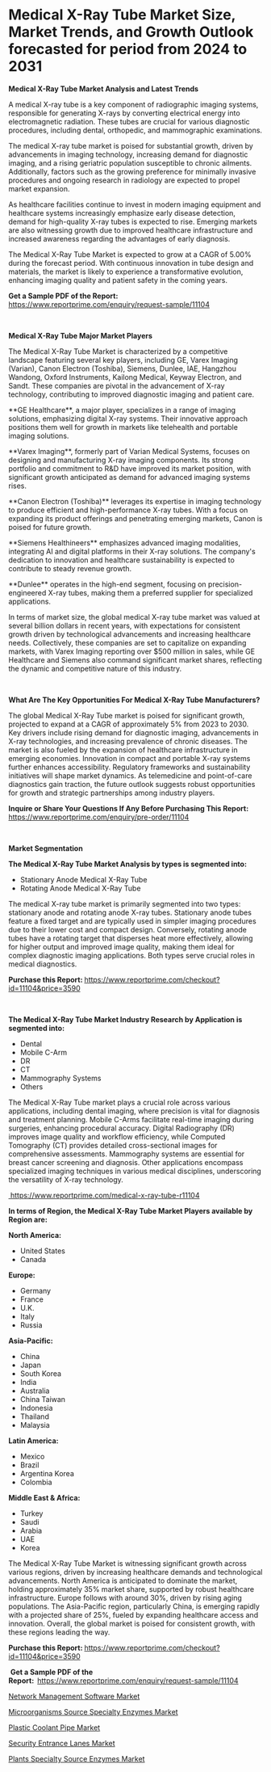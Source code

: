<p><h1>Medical X-Ray Tube Market Size, Market Trends, and Growth Outlook forecasted for period from 2024 to 2031</h1></p><p><strong>Medical X-Ray Tube Market Analysis and Latest Trends</strong></p>
<p><p>A medical X-ray tube is a key component of radiographic imaging systems, responsible for generating X-rays by converting electrical energy into electromagnetic radiation. These tubes are crucial for various diagnostic procedures, including dental, orthopedic, and mammographic examinations. </p><p>The medical X-ray tube market is poised for substantial growth, driven by advancements in imaging technology, increasing demand for diagnostic imaging, and a rising geriatric population susceptible to chronic ailments. Additionally, factors such as the growing preference for minimally invasive procedures and ongoing research in radiology are expected to propel market expansion. </p><p>As healthcare facilities continue to invest in modern imaging equipment and healthcare systems increasingly emphasize early disease detection, demand for high-quality X-ray tubes is expected to rise. Emerging markets are also witnessing growth due to improved healthcare infrastructure and increased awareness regarding the advantages of early diagnosis. </p><p>The Medical X-Ray Tube Market is expected to grow at a CAGR of 5.00% during the forecast period. With continuous innovation in tube design and materials, the market is likely to experience a transformative evolution, enhancing imaging quality and patient safety in the coming years.</p></p>
<p><strong>Get a Sample PDF of the Report:&nbsp;</strong> <a href="https://www.reportprime.com/enquiry/request-sample/11104">https://www.reportprime.com/enquiry/request-sample/11104</a></p>
<p>&nbsp;</p>
<p><strong>Medical X-Ray Tube Major Market Players</strong></p>
<p><p>The Medical X-Ray Tube Market is characterized by a competitive landscape featuring several key players, including GE, Varex Imaging (Varian), Canon Electron (Toshiba), Siemens, Dunlee, IAE, Hangzhou Wandong, Oxford Instruments, Kailong Medical, Keyway Electron, and Sandt. These companies are pivotal in the advancement of X-ray technology, contributing to improved diagnostic imaging and patient care.</p><p>**GE Healthcare**, a major player, specializes in a range of imaging solutions, emphasizing digital X-ray systems. Their innovative approach positions them well for growth in markets like telehealth and portable imaging solutions. </p><p>**Varex Imaging**, formerly part of Varian Medical Systems, focuses on designing and manufacturing X-ray imaging components. Its strong portfolio and commitment to R&D have improved its market position, with significant growth anticipated as demand for advanced imaging systems rises. </p><p>**Canon Electron (Toshiba)** leverages its expertise in imaging technology to produce efficient and high-performance X-ray tubes. With a focus on expanding its product offerings and penetrating emerging markets, Canon is poised for future growth.</p><p>**Siemens Healthineers** emphasizes advanced imaging modalities, integrating AI and digital platforms in their X-ray solutions. The company's dedication to innovation and healthcare sustainability is expected to contribute to steady revenue growth.</p><p>**Dunlee** operates in the high-end segment, focusing on precision-engineered X-ray tubes, making them a preferred supplier for specialized applications. </p><p>In terms of market size, the global medical X-ray tube market was valued at several billion dollars in recent years, with expectations for consistent growth driven by technological advancements and increasing healthcare needs. Collectively, these companies are set to capitalize on expanding markets, with Varex Imaging reporting over $500 million in sales, while GE Healthcare and Siemens also command significant market shares, reflecting the dynamic and competitive nature of this industry.</p></p>
<p>&nbsp;</p>
<p><strong>What Are The Key Opportunities For Medical X-Ray Tube Manufacturers?</strong></p>
<p><p>The global Medical X-Ray Tube market is poised for significant growth, projected to expand at a CAGR of approximately 5% from 2023 to 2030. Key drivers include rising demand for diagnostic imaging, advancements in X-ray technologies, and increasing prevalence of chronic diseases. The market is also fueled by the expansion of healthcare infrastructure in emerging economies. Innovation in compact and portable X-ray systems further enhances accessibility. Regulatory frameworks and sustainability initiatives will shape market dynamics. As telemedicine and point-of-care diagnostics gain traction, the future outlook suggests robust opportunities for growth and strategic partnerships among industry players.</p></p>
<p><strong>Inquire or Share Your Questions If Any Before Purchasing This Report:</strong> <a href="https://www.reportprime.com/enquiry/pre-order/11104">https://www.reportprime.com/enquiry/pre-order/11104</a></p>
<p>&nbsp;</p>
<p><strong>Market Segmentation</strong></p>
<p><strong>The Medical X-Ray Tube Market Analysis by types is segmented into:</strong></p>
<p><ul><li>Stationary Anode Medical X-Ray Tube</li><li>Rotating Anode Medical X-Ray Tube</li></ul></p>
<p><p>The medical X-ray tube market is primarily segmented into two types: stationary anode and rotating anode X-ray tubes. Stationary anode tubes feature a fixed target and are typically used in simpler imaging procedures due to their lower cost and compact design. Conversely, rotating anode tubes have a rotating target that disperses heat more effectively, allowing for higher output and improved image quality, making them ideal for complex diagnostic imaging applications. Both types serve crucial roles in medical diagnostics.</p></p>
<p><strong>Purchase this Report:&nbsp;</strong><a href="https://www.reportprime.com/checkout?id=11104&price=3590">https://www.reportprime.com/checkout?id=11104&price=3590</a></p>
<p>&nbsp;</p>
<p><strong>The Medical X-Ray Tube Market Industry Research by Application is segmented into:</strong></p>
<p><ul><li>Dental</li><li>Mobile C-Arm</li><li>DR</li><li>CT</li><li>Mammography Systems</li><li>Others</li></ul></p>
<p><p>The Medical X-Ray Tube market plays a crucial role across various applications, including dental imaging, where precision is vital for diagnosis and treatment planning. Mobile C-Arms facilitate real-time imaging during surgeries, enhancing procedural accuracy. Digital Radiography (DR) improves image quality and workflow efficiency, while Computed Tomography (CT) provides detailed cross-sectional images for comprehensive assessments. Mammography systems are essential for breast cancer screening and diagnosis. Other applications encompass specialized imaging techniques in various medical disciplines, underscoring the versatility of X-ray technology.</p></p>
<p><a href="https://www.reportprime.com/medical-x-ray-tube-r11104">&nbsp;https://www.reportprime.com/medical-x-ray-tube-r11104</a></p>
<p><strong>In terms of Region, the Medical X-Ray Tube Market Players available by Region are:</strong></p>
<p>
    <p> <strong> North America: </strong>
        <ul>
            <li>United States</li>
            <li>Canada</li>
        </ul>
        </p> 
    <p> <strong> Europe: </strong>
        <ul>
            <li>Germany</li>
            <li>France</li>
            <li>U.K.</li>
            <li>Italy</li>
            <li>Russia</li>
        </ul>
        </p> 
    <p> <strong> Asia-Pacific: </strong>
        <ul>
            <li>China</li>
            <li>Japan</li>
            <li>South Korea</li>
            <li>India</li>
            <li>Australia</li>
            <li>China Taiwan</li>
            <li>Indonesia</li>
            <li>Thailand</li>
            <li>Malaysia</li>
        </ul>
        </p> 
    <p> <strong> Latin America: </strong>
        <ul>
            <li>Mexico</li>
            <li>Brazil</li>
            <li>Argentina Korea</li>
            <li>Colombia</li>
        </ul>
        </p> 
    <p> <strong> Middle East & Africa: </strong>
        <ul>
            <li>Turkey</li>
            <li>Saudi</li>
            <li>Arabia</li>
            <li>UAE</li>
            <li>Korea</li>
        </ul>
    </p>
    </p>
<p><p>The Medical X-Ray Tube Market is witnessing significant growth across various regions, driven by increasing healthcare demands and technological advancements. North America is anticipated to dominate the market, holding approximately 35% market share, supported by robust healthcare infrastructure. Europe follows with around 30%, driven by rising aging populations. The Asia-Pacific region, particularly China, is emerging rapidly with a projected share of 25%, fueled by expanding healthcare access and innovation. Overall, the global market is poised for consistent growth, with these regions leading the way.</p></p>
<p><strong>Purchase this Report: </strong><a href="https://www.reportprime.com/checkout?id=11104&price=3590">https://www.reportprime.com/checkout?id=11104&price=3590</a></p>
<p>&nbsp;<strong>Get a Sample PDF of the Report:&nbsp;&nbsp;</strong><a href="https://www.reportprime.com/enquiry/request-sample/11104">https://www.reportprime.com/enquiry/request-sample/11104</a></p>
<p><strong></strong></p>
<p><p><a href="https://issuu.com/reportprime-2/docs/network-management-software-market-_acf7212c4995f5">Network Management Software Market</a></p><p><a href="https://medium.com/@endridushku133/the-microorganisms-source-specialty-enzymes-market-decisions-are-mostly-driven-by-resource-05b55142e657">Microorganisms Source Specialty Enzymes Market</a></p><p><a href="https://www.linkedin.com/pulse/global-plastic-coolant-pipe-market-size-expected-reach-cagr-132-y8w5c?trackingId=bAzK3lqJSvKI5NHKAbwSZg%3D%3D">Plastic Coolant Pipe Market</a></p><p><a href="https://issuu.com/reportprime-2/docs/security-entrance-lanes-market-size_4e528079ada516">Security Entrance Lanes Market</a></p><p><a href="https://medium.com/@endridushku133/the-plants-specialty-source-enzymes-industry-analysis-report-offers-a-comprehensive-and-current-caed5ac1e391?postPublishedType=initial">Plants Specialty Source Enzymes Market</a></p></p>